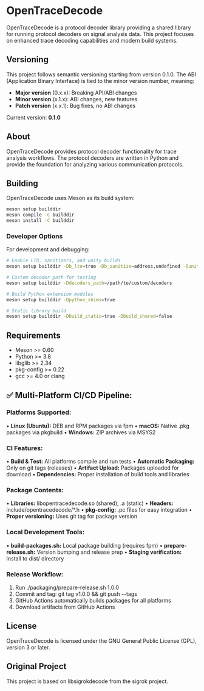 # OpenTraceDecode

OpenTraceDecode is a protocol decoder library providing a shared library for running protocol decoders on signal analysis data. This project focuses on enhanced trace decoding capabilities and modern build systems.

## Versioning

This project follows semantic versioning starting from version 0.1.0. The ABI (Application Binary Interface) is tied to the minor version number, meaning:

- **Major version** (0.x.x): Breaking API/ABI changes
- **Minor version** (x.1.x): ABI changes, new features  
- **Patch version** (x.x.1): Bug fixes, no ABI changes

Current version: **0.1.0**

## About

OpenTraceDecode provides protocol decoder functionality for trace analysis workflows. The protocol decoders are written in Python and provide the foundation for analyzing various communication protocols.

## Building

OpenTraceDecode uses Meson as its build system:

```bash
meson setup builddir
meson compile -C builddir
meson install -C builddir
```

### Developer Options

For development and debugging:

```bash
# Enable LTO, sanitizers, and unity builds
meson setup builddir -Db_lto=true -Db_sanitize=address,undefined -Dunity=on

# Custom decoder path for testing
meson setup builddir -Ddecoders_path=/path/to/custom/decoders

# Build Python extension modules
meson setup builddir -Dpython_shims=true

# Static library build
meson setup builddir -Dbuild_static=true -Dbuild_shared=false
```

## Requirements

- Meson >= 0.60
- Python >= 3.8
- libglib >= 2.34
- pkg-config >= 0.22
- gcc >= 4.0 or clang

## ✅ Multi-Platform CI/CD Pipeline:

### **Platforms Supported:**
• **Linux (Ubuntu):** DEB and RPM packages via fpm
• **macOS:** Native .pkg packages via pkgbuild
• **Windows:** ZIP archives via MSYS2

### **CI Features:**
• **Build & Test:** All platforms compile and run tests
• **Automatic Packaging:** Only on git tags (releases)
• **Artifact Upload:** Packages uploaded for download
• **Dependencies:** Proper installation of build tools and libraries

### **Package Contents:**
• **Libraries:** libopentracedecode.so (shared), .a (static)
• **Headers:** include/opentracedecode/*.h
• **pkg-config:** .pc files for easy integration
• **Proper versioning:** Uses git tag for package version

### **Local Development Tools:**
• **build-packages.sh:** Local package building (requires fpm)
• **prepare-release.sh:** Version bumping and release prep
• **Staging verification:** Install to dist/ directory

### **Release Workflow:**
1. Run ./packaging/prepare-release.sh 1.0.0
2. Commit and tag: git tag v1.0.0 && git push --tags
3. GitHub Actions automatically builds packages for all platforms
4. Download artifacts from GitHub Actions

## License

OpenTraceDecode is licensed under the GNU General Public License (GPL), version 3 or later.

## Original Project

This project is based on libsigrokdecode from the sigrok project.
